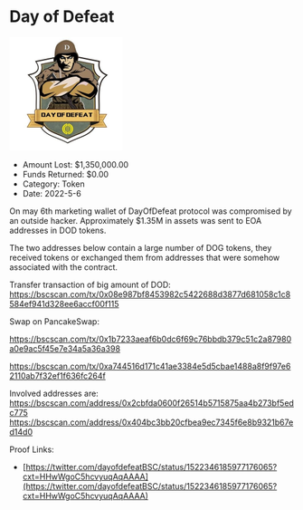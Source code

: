 # Day of Defeat
![Day of Defeat](/rektimages/Day-of-Defeat.png)
- Amount Lost: $1,350,000.00
- Funds Returned: $0.00
- Category: Token
- Date: 2022-5-6

On may 6th marketing wallet of DayOfDefeat protocol was compromised by an outside hacker. Approximately $1.35M in assets was sent to EOA addresses in DOD tokens.

The two addresses below contain a large number of DOG tokens, they received tokens or exchanged them from addresses that were somehow associated with the contract.

  


Transfer transaction of big amount of DOD: https://bscscan.com/tx/0x08e987bf8453982c5422688d3877d681058c1c8584ef941d328ee6accf00f115

Swap on PancakeSwap: 

https://bscscan.com/tx/0x1b7233aeaf6b0dc6f69c76bbdb379c51c2a87980a0e9ac5f45e7e34a5a36a398

https://bscscan.com/tx/0xa744516d171c41ae3384e5d5cbae1488a8f9f97e62110ab7f32ef1f636fc264f

  


Involved addresses are:  
https://bscscan.com/address/0x2cbfda0600f26514b5715875aa4b273bf5edc775  
https://bscscan.com/address/0x404bc3bb20cfbea9ec7345f6e8b9321b67ed14d0


Proof Links:
- [https://twitter.com/dayofdefeatBSC/status/1522346185977176065?cxt=HHwWgoC5hcvyuqAqAAAA](https://twitter.com/dayofdefeatBSC/status/1522346185977176065?cxt=HHwWgoC5hcvyuqAqAAAA)



